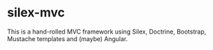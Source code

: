 silex-mvc
===========================

This is a hand-rolled MVC framework using Silex, Doctrine, Bootstrap, Mustache templates and (maybe) Angular.

